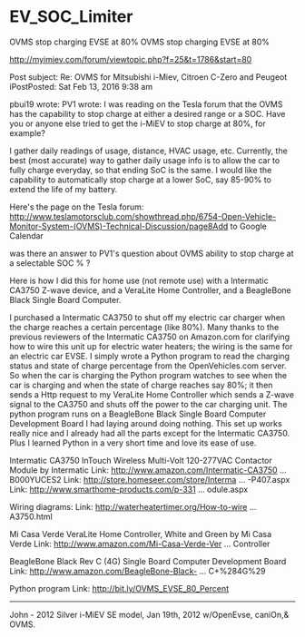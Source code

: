 # EV_SOC_Limiter
 OVMS stop charging EVSE at 80% OVMS stop charging EVSE at 80%

http://myimiev.com/forum/viewtopic.php?f=25&t=1786&start=80

 Post subject: Re: OVMS for Mitsubishi i-Miev, Citroen C-Zero and Peugeot iPostPosted: Sat Feb 13, 2016 9:38 am
	
pbui19 wrote:
PV1 wrote:
I was reading on the Tesla forum that the OVMS has the capability to stop charge at either a desired range or a SOC. Have you or anyone else tried to get the i-MiEV to stop charge at 80%, for example? 

I gather daily readings of usage, distance, HVAC usage, etc. Currently, the best (most accurate) way to gather daily usage info is to allow the car to fully charge everyday, so that ending SoC is the same. I would like the capability to automatically stop charge at a lower SoC, say 85-90% to extend the life of my battery.

Here's the page on the Tesla forum:
http://www.teslamotorsclub.com/showthread.php/6754-Open-Vehicle-Monitor-System-(OVMS)-Technical-Discussion/page8Add to Google Calendar


was there an answer to PV1's question about OVMS ability to stop charge at a selectable SOC % ?


Here is how I did this for home use (not remote use) with a Intermatic CA3750 Z-wave device, and a VeraLite Home Controller, and a BeagleBone Black Single Board Computer.

I purchased a Intermatic CA3750 to shut off my electric car charger when the charge reaches a certain percentage (like 80%). Many thanks to the previous reviewers of the Intermatic CA3750 on Amazon.com for clarifying how to wire this unit up for electric water heaters; the wiring is the same for an electric car EVSE. I simply wrote a Python program to read the charging status and state of charge percentage from the OpenVehicles.com server. So when the car is charging the Python program watches to see when the car is charging and when the state of charge reaches say 80%; it then sends a Http request to my VeraLite Home Controller which sends a Z-wave signal to the CA3750 and shuts off the power to the car charging unit. The python program runs on a BeagleBone Black Single Board Computer Development Board I had laying around doing nothing. This set up works really nice and I already had all the parts except for the Intermatic CA3750. Plus I learned Python in a very short time and love its ease of use.

Intermatic CA3750 InTouch Wireless Multi-Volt 120-277VAC Contactor Module by Intermatic
Link: http://www.amazon.com/Intermatic-CA3750 ... B000YUCES2
Link: http://store.homeseer.com/store/Interma ... -P407.aspx
Link: http://www.smarthome-products.com/p-331 ... odule.aspx

Wiring diagrams:
Link: http://waterheatertimer.org/How-to-wire ... A3750.html 

Mi Casa Verde VeraLite Home Controller, White and Green by Mi Casa Verde
Link: http://www.amazon.com/Mi-Casa-Verde-Ver ... Controller

BeagleBone Black Rev C (4G) Single Board Computer Development Board
Link: http://www.amazon.com/BeagleBone-Black- ... C+%284G%29

Python program Link:
http://bit.ly/OVMS_EVSE_80_Percent
_________________
John - 2012 Silver i-MiEV SE model, Jan 19th, 2012 w/OpenEvse, caniOn,& OVMS. 
